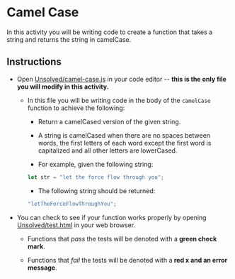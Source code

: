 # Camel Case

In this activity you will be writing code to create a function that takes a string and returns the string in camelCase.

## Instructions

* Open [Unsolved/camel-case.js](Unsolved/camel-case.js) in your code editor -- **this is the only file you will modify in this activity.**

  * In this file you will be writing code in the body of the `camelCase` function to achieve the following:

    * Return a camelCased version of the given string.

    * A string is camelCased when there are no spaces between words, the first letters of each word except the first word is capitalized and all other letters are lowerCased.

    * For example, given the following string:

    ```js
    let str = "let the force flow through you";
    ```

    * The following string should be returned:

    ```js
    "letTheForceFlowThroughYou";
    ```

* You can check to see if your function works properly by opening [Unsolved/test.html](Unsolved/test.html) in your web browser.

  * Functions that _pass_ the tests will be denoted with a **green check mark**.

  * Functions that _fail_ the tests will be denoted with a **red x and an error message**.
